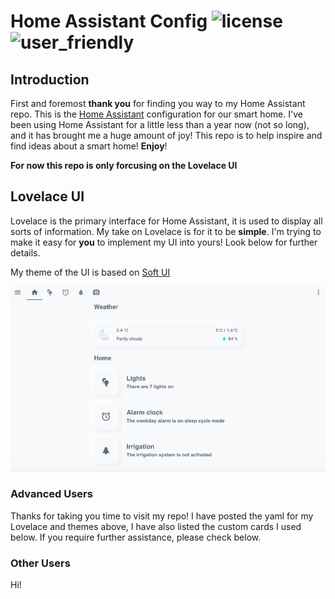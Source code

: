 # Home Assistant Config ![license](https://img.shields.io/github/license/N-l1/home-assistant-config?style=flat-square) ![user_friendly](https://img.shields.io/badge/new%20user-friendly-brightgreen?style=flat-square&)

## Introduction

First and foremost **thank you** for finding you way to my Home Assistant repo. This is the [Home Assistant](https://github.com/home-assistant/home-assistant) configuration for our smart home. I've been using Home Assistant for a little less than a year now (not so long), and it has brought me a huge amount of joy! This repo is to help inspire and find ideas about a smart home! **Enjoy**! 

**For now this repo is only forcusing on the Lovelace UI**

## Lovelace UI
Lovelace is the primary interface for Home Assistant, it is used to display all sorts of information. My take on Lovelace is for it to be **simple**. I'm trying to make it easy for **you** to implement my UI into yours! Look below for further details. 

My theme of the UI is based on [Soft UI](https://dribbble.com/shots/8027871-Soft-UI/attachments/531358?mode=media)

![ui_home_page](images/UI_home_page.png)

### Advanced Users
Thanks for taking you time to visit my repo! I have posted the yaml for my Lovelace and themes above, I have also listed the custom cards I used below. If you require further assistance, please check below.

### Other Users
Hi! 
